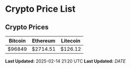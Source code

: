 # Crypto Price List

## Crypto Prices
| Bitcoin | Ethereum | Litecoin |
| ------- | -------- | -------- |
| $96849 | $2714.51 | $126.12 |
**Last Updated:** 2025-02-14 21:20 UTC
**Last Updated:** $DATE$

